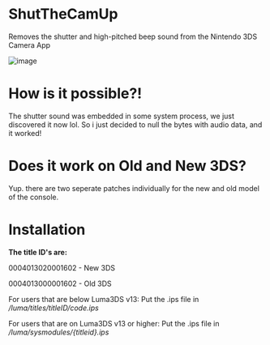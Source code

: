 # ShutTheCamUp
Removes the shutter and high-pitched beep sound from the Nintendo 3DS Camera App

![image](https://github.com/TehFridge/ShutTheCamUp/assets/85436576/e2c71d2a-f0c6-4166-b4f5-c48f268e05a0)
# How is it possible?!
The shutter sound was embedded in some system process, we just discovered it now lol. So i just decided to null the bytes with audio data, and it worked!

# Does it work on Old and New 3DS?
Yup. there are two seperate patches individually for the new and old model of the console.

# Installation
**The title ID's are:**

0004013020001602 - New 3DS

0004013000001602 - Old 3DS

For users that are below Luma3DS v13:
Put the .ips file in */luma/titles/titleID/code.ips*

For users that are on Luma3DS v13 or higher:
Put the .ips file in */luma/sysmodules/{titleid}.ips*
